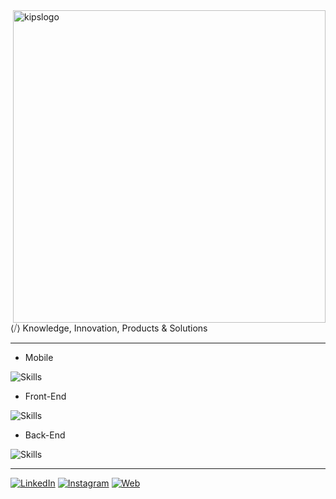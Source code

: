 
<img src="https://github.com/user-attachments/assets/dfdd25fb-4a72-49ee-aee5-4c64864ba167" alt="kipslogo" min-width="400px" max-width="400px" width="500px" align="right">

<p align="left"> 
  ⟨⧸⟩ Knowledge, Innovation, Products & Solutions
</p>

---

- Mobile
  
![Skills](https://skillicons.dev/icons?i=dart,flutter,react,swift,kotlin)

- Front-End
  
![Skills](https://skillicons.dev/icons?i=js,react,next,vue,nuxt)

- Back-End
  
![Skills](https://skillicons.dev/icons?i=python,cs,dotnet,nodejs,nest)

---

[![LinkedIn](https://img.shields.io/badge/-LinkedIn-%23333?style=for-the-badge&logo=linkedin&logoColor=747474)](https://www.linkedin.com/company/kipstech)
[![Instagram](https://img.shields.io/badge/Instagram-%23333?style=for-the-badge&logo=instagram&logoColor=747474)](https://instagram.com/kips.tech)
[![Web](https://img.shields.io/badge/Site-%23333?style=for-the-badge&logo=googlechrome&logoColor=747474)](https://kips.tech)

